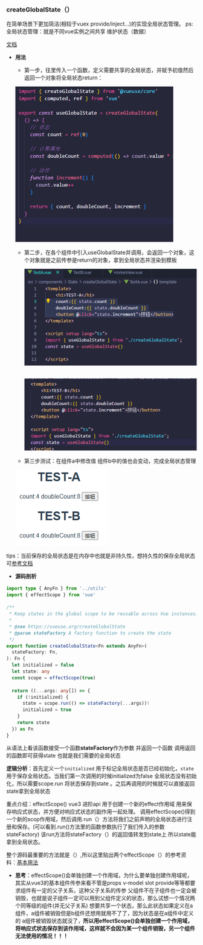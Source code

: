### createGlobalState（）

 在简单场景下更加简洁(相较于vuex provide/inject...)的实现全局状态管理。
 ps:全局状态管理：就是不同vue实例之间共享 维护状态（数据）

[文档](https://vueuse.org/shared/createGlobalState/)

- **用法**

  - 第一步，往里传入一个函数，定义需要共享的全局状态，并赋予初值然后返回一个对象将全局状态return：

  ![image-20250307200307163](../assets/blog-img/\image-20250307200307163.png)

  - 第二步，在各个组件中引入useGlobalState并调用，会返回一个对象，这个对象就是之前传参是return的对象，拿到全局状态并渲染到模板

    ![image-20250307201506087](../assets/blog-img/\image-20250307201506087.png)

    ​		![image-20250307201638398](../assets/blog-img/\image-20250307201638398.png)

  - 第三步测试：在组件a中修改值 组件b中的值也会变动，完成全局状态管理

    

  ![image-20250307201944163](../assets/blog-img/\image-20250307201944163.png)

tips：当前保存的全局状态是在内存中也就是非持久性，想持久性的保存全局状态可[参考文档](https://vueuse.org/shared/createGlobalState/#with-persistence)

- **源码剖析**

~~~typescript
import type { AnyFn } from '../utils'
import { effectScope } from 'vue'

/**
 * Keep states in the global scope to be reusable across Vue instances.
 *
 * @see https://vueuse.org/createGlobalState
 * @param stateFactory A factory function to create the state
 */
export function createGlobalState<Fn extends AnyFn>(
  stateFactory: Fn,
): Fn {
  let initialized = false
  let state: any
  const scope = effectScope(true)

  return ((...args: any[]) => {
    if (!initialized) {
      state = scope.run(() => stateFactory(...args))!
      initialized = true
    }
    return state
  }) as Fn
}
~~~

从语法上看该函数接受一个函数**stateFactory**作为参数 并返回一个函数 调用返回的函数即可获得state 也就是我们需要的全局状态

**逻辑分析**：首先定义一个`initialized` 用于标记全局状态是否已经初始化，`state` 用于保存全局状态。当我们第一次调用的时候initialized为false 全局状态没有初始化，所以需要scope.run 将状态保存到state 。之后再调用的时候就可以直接返回state拿到全局状态

重点介绍：effectScope() vue3 进阶api   用于创建一个新的effect作用域 用来保存响应式状态，并方便对响应式状态的副作用一起处理。 调用effectScope()得到一个新的scop作用域，然后调用.run（）方法将我们之前声明的全局状态进行注册和保存。(可以看到.run()方法里的函数参数执行了我们传入的参数stateFactory) 该run方法将stateFactory（）的返回值转发到state上 所以state能拿到全局状态。

整个源码最重要的方法就是（）,所以这里贴出两个effectScope（）的参考资料：[基本用法](https://github.com/vuejs/rfcs/blob/master/active-rfcs/0041-reactivity-effect-scope.md)

- **思考**：effectScope()会单独创建一个作用域，为什么要单独创建作用域呢，其实从vue3的基本组件传参来看不管是props v-model slot provide等等都要求组件有一定的父子关系，这种父子关系的传参 父组件不在子组件也一定会被销毁，也就是说子组件一定可以用到父组件定义的状态，那么试想一个情况两个同等级的组件(并无父子关系) 想要共享一个状态，那么此状态如果定义在a组件，a组件被销毁但是b组件还想用就用不了了，因为状态是在a组件中定义的 a组件被销毁状态就没了，**所以用effectScope()会单独创建一个作用域，将响应式状态保存到该作用域，这样就不会因为某一个组件销毁，另一个组件无法使用的情况！！！**